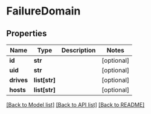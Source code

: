 # FailureDomain

## Properties
Name | Type | Description | Notes
------------ | ------------- | ------------- | -------------
**id** | **str** |  | [optional] 
**uid** | **str** |  | [optional] 
**drives** | **list[str]** |  | [optional] 
**hosts** | **list[str]** |  | [optional] 

[[Back to Model list]](../README.md#documentation-for-models) [[Back to API list]](../README.md#documentation-for-api-endpoints) [[Back to README]](../README.md)

